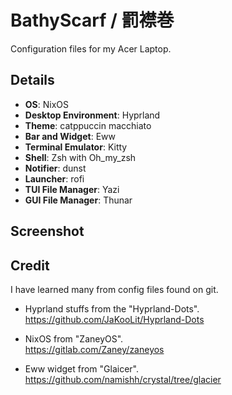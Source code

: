 # BathyScarf / 罰襟巻
Configuration files for my Acer Laptop.

## Details
- **OS**: NixOS
- **Desktop Environment**: Hyprland
- **Theme**: catppuccin macchiato
- **Bar and Widget**: Eww
- **Terminal Emulator**: Kitty
- **Shell**: Zsh with Oh_my_zsh
- **Notifier**: dunst
- **Launcher**: rofi
- **TUI File Manager**: Yazi
- **GUI File Manager**: Thunar

## Screenshot



## Credit
I have learned many from config files found on git.

- Hyprland stuffs from the "Hyprland-Dots".
  https://github.com/JaKooLit/Hyprland-Dots
  
- NixOS from "ZaneyOS".  
  https://gitlab.com/Zaney/zaneyos

- Eww widget from "Glaicer".  
  https://github.com/namishh/crystal/tree/glacier
